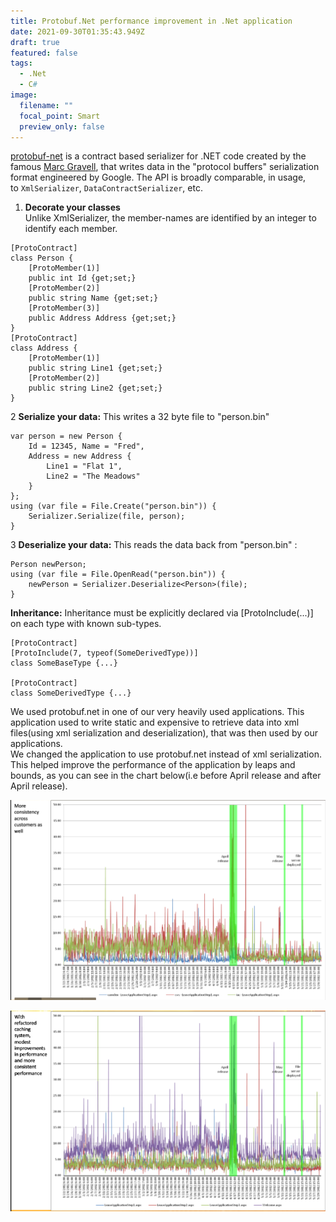 ```yaml
---
title: Protobuf.Net performance improvement in .Net application
date: 2021-09-30T01:35:43.949Z
draft: true
featured: false
tags:
  - .Net
  - C#
image:
  filename: ""
  focal_point: Smart
  preview_only: false
---
```

[protobuf-net](https://github.com/protobuf-net/protobuf-net) is a contract based serializer for .NET code created by the famous [Marc Gravell](https://github.com/mgravell), that writes data in the "protocol buffers" serialization format engineered by Google. The API is broadly comparable, in usage, to `XmlSerializer`, `DataContractSerializer`, etc. 

1. **Decorate your classes**\
Unlike XmlSerializer, the member-names are identified by an integer to identify each member. 

```
[ProtoContract]
class Person {
    [ProtoMember(1)]
    public int Id {get;set;}
    [ProtoMember(2)]
    public string Name {get;set;}
    [ProtoMember(3)]
    public Address Address {get;set;}
}
[ProtoContract]
class Address {
    [ProtoMember(1)]
    public string Line1 {get;set;}
    [ProtoMember(2)]
    public string Line2 {get;set;}
}
```

2 **Serialize your data:** This writes a 32 byte file to "person.bin"

```
var person = new Person {
    Id = 12345, Name = "Fred",
    Address = new Address {
        Line1 = "Flat 1",
        Line2 = "The Meadows"
    }
};
using (var file = File.Create("person.bin")) {
    Serializer.Serialize(file, person);
}
```

3 **Deserialize your data:** This reads the data back from "person.bin" :

```
Person newPerson;
using (var file = File.OpenRead("person.bin")) {
    newPerson = Serializer.Deserialize<Person>(file);
}
```

**Inheritance:** Inheritance must be explicitly declared via \[ProtoInclude(...)] on each type with known sub-types.

```
[ProtoContract]
[ProtoInclude(7, typeof(SomeDerivedType))]
class SomeBaseType {...}

[ProtoContract]
class SomeDerivedType {...}
```

We used protobuf.net in one of our very heavily used applications. This application used to write static and expensive to retrieve data into xml files(using xml serialization and deserialization), that was then used by our applications.  \
We changed the application to use protobuf.net instead of xml serialization. This helped improve the performance of the application by leaps and bounds, as you can see in the chart below(i.e before April release and after April release). 

![Protobuf.Net-performance improvement](protobuf.net-performanceimprovement2.png "Protobuf.Net-performance improvement")

![Protobuf.Net-Performance improvement](protobuf.net-performanceimprovement.png "Protobuf.Net-Performance improvement")